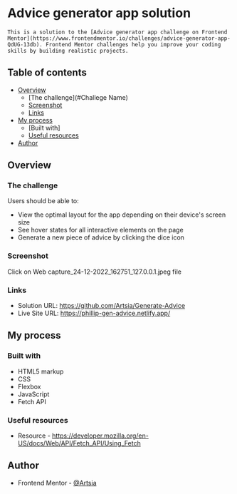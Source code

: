 # Advice generator app solution

    This is a solution to the [Advice generator app challenge on Frontend Mentor](https://www.frontendmentor.io/challenges/advice-generator-app-QdUG-13db). Frontend Mentor challenges help you improve your coding skills by building realistic projects.

## Table of contents

- [Overview](#overview)
  - [The challenge](#Challege Name)
  - [Screenshot](#screenshot)
  - [Links](#links)
- [My process](#my-process)
  - [Built with]
  - [Useful resources](#useful-resources)
- [Author](#author)



## Overview

### The challenge

Users should be able to:

- View the optimal layout for the app depending on their device's screen size
- See hover states for all interactive elements on the page
- Generate a new piece of advice by clicking the dice icon

### Screenshot

Click on Web capture_24-12-2022_162751_127.0.0.1.jpeg file

### Links

- Solution URL: https://github.com/Artsia/Generate-Advice
- Live Site URL: https://phillip-gen-advice.netlify.app/

## My process

### Built with

- HTML5 markup
- CSS 
- Flexbox
- JavaScript
- Fetch API

### Useful resources

- Resource - https://developer.mozilla.org/en-US/docs/Web/API/Fetch_API/Using_Fetch


## Author

- Frontend Mentor - [@Artsia](https://www.frontendmentor.io/profile/Artsia)


